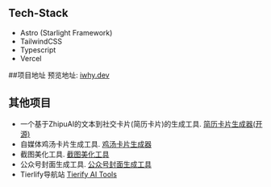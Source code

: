 
## Tech-Stack
  - Astro (Starlight Framework)
  - TailwindCSS
  - Typescript
  - Vercel

##项目地址
预览地址: [iwhy.dev](博客)


## 其他项目
- 一个基于ZhipuAI的文本到社交卡片(简历卡片)的生成工具. [简历卡片生成器(开源)](https://introcard.iwhy.dev)
- 自媒体鸡汤卡片生成工具. [鸡汤卡片生成器](https://retro.iwhy.dev/)
- 截图美化工具. [截图美化工具](https://pretty-snap.iwhy.dev/)
- 公众号封面生成工具. [公众号封面生成工具](https://cover.iwhy.dev/)
- Tierlify导航站 [Tierify AI Tools](https://tierlify.com)